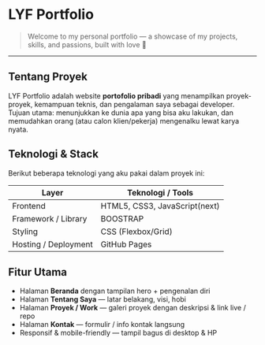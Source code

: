 #  LYF Portfolio

> Welcome to my personal portfolio — a showcase of my projects, skills, and passions, built with love 💙
---

##  Tentang Proyek

LYF Portfolio adalah website **portofolio pribadi** yang menampilkan proyek-proyek, kemampuan teknis, dan pengalaman saya sebagai developer.  
Tujuan utama: menunjukkan ke dunia apa yang bisa aku lakukan, dan memudahkan orang (atau calon klien/pekerja) mengenalku lewat karya nyata.

##  Teknologi & Stack

Berikut beberapa teknologi yang aku pakai dalam proyek ini:

| Layer | Teknologi / Tools |
|-------|-------------------|
| Frontend | HTML5, CSS3, JavaScript(next) |
| Framework / Library | BOOSTRAP |
| Styling | CSS (Flexbox/Grid) |
| Hosting / Deployment | GitHub Pages |

##  Fitur Utama

- Halaman **Beranda** dengan tampilan hero + pengenalan diri  
- Halaman **Tentang Saya** — latar belakang, visi, hobi  
- Halaman **Proyek / Work** — galeri proyek dengan deskripsi & link live / repo  
- Halaman **Kontak** — formulir / info kontak langsung  
- Responsif & mobile-friendly — tampil bagus di desktop & HP
